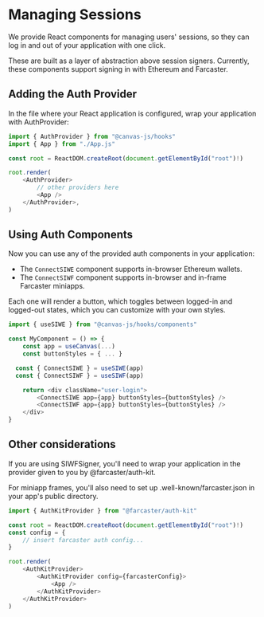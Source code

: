 # Managing Sessions

We provide React components for managing users' sessions, so they
can log in and out of your application with one click.

These are built as a layer of abstraction above session signers.
Currently, these components support signing in with Ethereum and Farcaster.

## Adding the Auth Provider

In the file where your React application is configured, wrap your
application with AuthProvider:

```ts
import { AuthProvider } from "@canvas-js/hooks"
import { App } from "./App.js"

const root = ReactDOM.createRoot(document.getElementById("root")!)

root.render(
	<AuthProvider>
		// other providers here
		<App />
	</AuthProvider>,
)
```

## Using Auth Components

Now you can use any of the provided auth components in your application:

- The `ConnectSIWE` component supports in-browser Ethereum wallets.
- The `ConnectSIWF` component supports in-browser and in-frame Farcaster miniapps.

Each one will render a button, which toggles between logged-in and
logged-out states, which you can customize with your own styles.

```ts
import { useSIWE } from "@canvas-js/hooks/components"

const MyComponent = () => {
	const app = useCanvas(...)
	const buttonStyles = { ... }

  const { ConnectSIWE } = useSIWE(app)
  const { ConnectSIWF } = useSIWF(app)

	return <div className="user-login">
		<ConnectSIWE app={app} buttonStyles={buttonStyles} />
		<ConnectSIWF app={app} buttonStyles={buttonStyles} />
	</div>
}
```

## Other considerations

If you are using SIWFSigner, you'll need to wrap your application in
the provider given to you by @farcaster/auth-kit.

For miniapp frames, you'll also need to set up
.well-known/farcaster.json in your app's public directory.

```ts
import { AuthKitProvider } from "@farcaster/auth-kit"

const root = ReactDOM.createRoot(document.getElementById("root")!)
const config = {
	// insert farcaster auth config...
}

root.render(
	<AuthKitProvider>
		<AuthKitProvider config={farcasterConfig}>
			<App />
		</AuthKitProvider>
	</AuthKitProvider>
)
```
